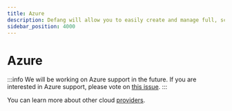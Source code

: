 ```yaml
---
title: Azure
description: Defang will allow you to easily create and manage full, scalable applications with Azure.
sidebar_position: 4000
---
```


# Azure

:::info
We will be working on Azure support in the future. If you are interested in Azure support, please vote on [this issue](https://github.com/DefangLabs/defang/issues/57).
:::

You can learn more about other cloud [providers](/docs/category/providers/). 